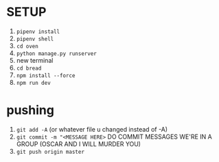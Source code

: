 # SETUP

1) ```pipenv install```
2) ```pipenv shell```
3) ```cd oven```
4) ```python manage.py runserver```
5) new terminal
6) ```cd bread```
7) ```npm install --force```
8) ```npm run dev```

# pushing
1) ```git add -A``` (or whatever file u changed instead of -A)
2) ```git commit -m "<MESSAGE HERE>``` DO COMMIT MESSAGES WE'RE IN A GROUP (OSCAR AND I WILL MURDER YOU)
3) ```git push origin master```